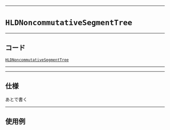 _____

# `HLDNoncommutativeSegmentTree`

_____

## コード

[`HLDNoncommutativeSegmentTree`](https://github.com/titan-23/Library_py/blob/main/Graph/HLD/HLDNoncommutativeSegmentTree.py)
<!-- code=https://github.com/titan-23/Library_py/blob/main/Graph\HLD\HLDNoncommutativeSegmentTree.py -->

_____


_____

## 仕様

あとで書く

_____

## 使用例

```python
```

